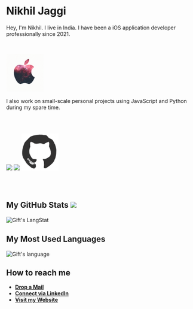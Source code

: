 # Nikhil Jaggi

Hey,
I'm Nikhil. I live in India. I have been a iOS application developer professionally since 2021.

<br>
<p align="leading">
<img src="https://raw.githubusercontent.com/nikiPicky/nikiPicky/main/resources/apple.gif" width="100">
</p>

I also work on small-scale personal projects using JavaScript and Python during my spare time.

<br>
<br>
<p align="leading">
  <img src="https://media3.giphy.com/media/ln7z2eWriiQAllfVcn/200w.webp" width="100">
  <img src="https://i.giphy.com/media/LMt9638dO8dftAjtco/200.webp" width="100">
  <img src="https://raw.githubusercontent.com/nikiPicky/nikiPicky/AddingGIFs/resources/github.gif" width="100">
</p>
<br>
<br>

##  My GitHub Stats <img src = "https://i.pinimg.com/originals/65/c4/f4/65c4f452571be1261e9c623f7da488ac.gif" width = 35px> 

<div>
   <img align="center" src="https://github-readme-streak-stats.herokuapp.com/?user=nkhljgg" alt="Gift's LangStat" />
  </div>
  
##  My Most Used Languages
  
<div>
  <img align="center" src="https://github-readme-stats.vercel.app/api/top-langs?username=nkhljgg&langs_count=10&show_icons=true&locale=en&layout=compact&theme=light" alt="Gift's language" height="192px"  width="500px"/>
</div>

## How to reach me
 
-
     [**Drop a Mail**](mailto:nkhljgg@gmail.com)
-
     [**Connect via LinkedIn**](www.linkedin.com/in/nikhil-jaggi)
-
     [**Visit my Website**](https://github.com/nikiPicky/)
